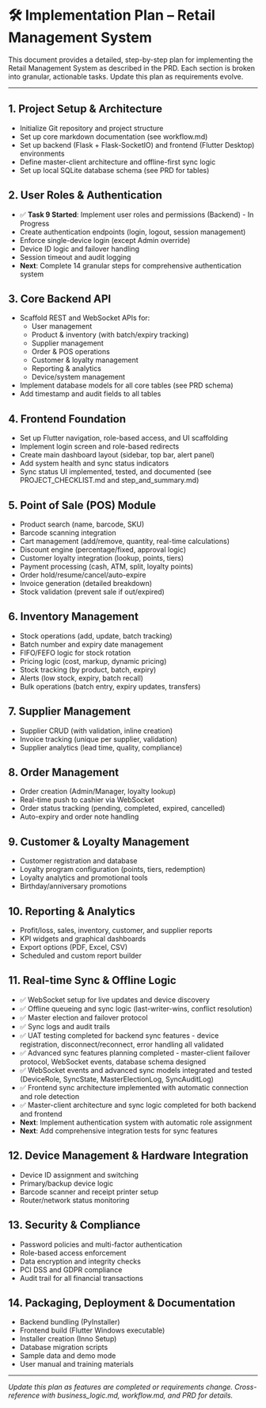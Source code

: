 # 🛠️ Implementation Plan – Retail Management System

This document provides a detailed, step-by-step plan for implementing the Retail Management System as described in the PRD. Each section is broken into granular, actionable tasks. Update this plan as requirements evolve.

---

## 1. Project Setup & Architecture
- Initialize Git repository and project structure
- Set up core markdown documentation (see workflow.md)
- Set up backend (Flask + Flask-SocketIO) and frontend (Flutter Desktop) environments
- Define master-client architecture and offline-first sync logic
- Set up local SQLite database schema (see PRD for tables)

## 2. User Roles & Authentication
- ✅ **Task 9 Started**: Implement user roles and permissions (Backend) - In Progress
- Create authentication endpoints (login, logout, session management)
- Enforce single-device login (except Admin override)
- Device ID logic and failover handling
- Session timeout and audit logging
- **Next**: Complete 14 granular steps for comprehensive authentication system

## 3. Core Backend API
- Scaffold REST and WebSocket APIs for:
  - User management
  - Product & inventory (with batch/expiry tracking)
  - Supplier management
  - Order & POS operations
  - Customer & loyalty management
  - Reporting & analytics
  - Device/system management
- Implement database models for all core tables (see PRD schema)
- Add timestamp and audit fields to all tables

## 4. Frontend Foundation
- Set up Flutter navigation, role-based access, and UI scaffolding
- Implement login screen and role-based redirects
- Create main dashboard layout (sidebar, top bar, alert panel)
- Add system health and sync status indicators
- Sync status UI implemented, tested, and documented (see PROJECT_CHECKLIST.md and step_and_summary.md)

## 5. Point of Sale (POS) Module
- Product search (name, barcode, SKU)
- Barcode scanning integration
- Cart management (add/remove, quantity, real-time calculations)
- Discount engine (percentage/fixed, approval logic)
- Customer loyalty integration (lookup, points, tiers)
- Payment processing (cash, ATM, split, loyalty points)
- Order hold/resume/cancel/auto-expire
- Invoice generation (detailed breakdown)
- Stock validation (prevent sale if out/expired)

## 6. Inventory Management
- Stock operations (add, update, batch tracking)
- Batch number and expiry date management
- FIFO/FEFO logic for stock rotation
- Pricing logic (cost, markup, dynamic pricing)
- Stock tracking (by product, batch, expiry)
- Alerts (low stock, expiry, batch recall)
- Bulk operations (batch entry, expiry updates, transfers)

## 7. Supplier Management
- Supplier CRUD (with validation, inline creation)
- Invoice tracking (unique per supplier, validation)
- Supplier analytics (lead time, quality, compliance)

## 8. Order Management
- Order creation (Admin/Manager, loyalty lookup)
- Real-time push to cashier via WebSocket
- Order status tracking (pending, completed, expired, cancelled)
- Auto-expiry and order note handling

## 9. Customer & Loyalty Management
- Customer registration and database
- Loyalty program configuration (points, tiers, redemption)
- Loyalty analytics and promotional tools
- Birthday/anniversary promotions

## 10. Reporting & Analytics
- Profit/loss, sales, inventory, customer, and supplier reports
- KPI widgets and graphical dashboards
- Export options (PDF, Excel, CSV)
- Scheduled and custom report builder

## 11. Real-time Sync & Offline Logic
- ✅ WebSocket setup for live updates and device discovery
- ✅ Offline queueing and sync logic (last-writer-wins, conflict resolution)
- ✅ Master election and failover protocol
- ✅ Sync logs and audit trails
- ✅ UAT testing completed for backend sync features - device registration, disconnect/reconnect, error handling all validated
- ✅ Advanced sync features planning completed - master-client failover protocol, WebSocket events, database schema designed
- ✅ WebSocket events and advanced sync models integrated and tested (DeviceRole, SyncState, MasterElectionLog, SyncAuditLog)
- ✅ Frontend sync architecture implemented with automatic connection and role detection
- ✅ Master-client architecture and sync logic completed for both backend and frontend
- **Next**: Implement authentication system with automatic role assignment
- **Next**: Add comprehensive integration tests for sync features

## 12. Device Management & Hardware Integration
- Device ID assignment and switching
- Primary/backup device logic
- Barcode scanner and receipt printer setup
- Router/network status monitoring

## 13. Security & Compliance
- Password policies and multi-factor authentication
- Role-based access enforcement
- Data encryption and integrity checks
- PCI DSS and GDPR compliance
- Audit trail for all financial transactions

## 14. Packaging, Deployment & Documentation
- Backend bundling (PyInstaller)
- Frontend build (Flutter Windows executable)
- Installer creation (Inno Setup)
- Database migration scripts
- Sample data and demo mode
- User manual and training materials

---

*Update this plan as features are completed or requirements change. Cross-reference with business_logic.md, workflow.md, and PRD for details.*
